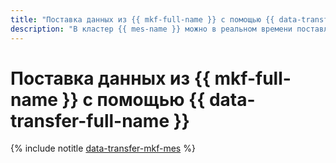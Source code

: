 ```yaml
---
title: "Поставка данных из {{ mkf-full-name }} с помощью {{ data-transfer-full-name }}"
description: "В кластер {{ mes-name }} можно в реальном времени поставлять данные из топиков {{ KF }}."
---
```


# Поставка данных из {{ mkf-full-name }} с помощью {{ data-transfer-full-name }}

{% include notitle [data-transfer-mkf-mes](../../_tutorials/dataplatform/data-transfer-mkf-mes.md) %}
